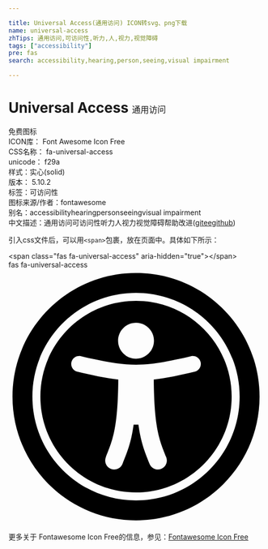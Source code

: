 ```yaml
---

title: Universal Access(通用访问) ICON转svg、png下载
name: universal-access
zhTips: 通用访问,可访问性,听力,人,视力,视觉障碍
tags: ["accessibility"]
pre: fas
search: accessibility,hearing,person,seeing,visual impairment

---
```


# Universal Access  <small style="font-size: 60%;font-weight: 100">通用访问</small>


<div class="detail-page">
<p>
<span><span class="badge-success badge">免费图标</span> </span>
<br/>
<span>
ICON库：
<span class="badge-secondary badge">Font Awesome Icon Free</span> 
</span>
<br/>
<span>
CSS名称：
<span class="badge-secondary badge">fa-universal-access</span> 
</span>
<br/>
<span>
unicode：
<span class="badge-secondary badge">f29a</span> 
<copy-btn content='f29a' btn-title=""></copy-btn>
<copy-btn :content='String.fromCodePoint(parseInt("f29a", 16))' btn-title="复制U"></copy-btn>
</span><br/><span>样式：<span class="badge-light badge">实心(solid)</span></span>
<br/>
<span>
版本：
<span class="badge-secondary badge">5.10.2</span> 
</span><br/><span>标签：<span class="badge-light badge"><router-link to="/tags/accessibility.html">可访问性</router-link></span></span>
<br/>
<span>图标来源/作者：<span class="badge-light badge">fontawesome</span></span> 
<br/>
<span>别名：<span class="badge-light badge">accessibility</span><span class="badge-light badge">hearing</span><span class="badge-light badge">person</span><span class="badge-light badge">seeing</span><span class="badge-light badge">visual impairment</span></span><br/><span class="zh-detail">中文描述：<span class="badge-primary badge">通用访问</span><span class="badge-primary badge">可访问性</span><span class="badge-primary badge">听力</span><span class="badge-primary badge">人</span><span class="badge-primary badge">视力</span><span class="badge-primary badge">视觉障碍</span><span class="help-link"><span>帮助改进</span>(<a href="https://gitee.com/liuwave/icon-helper/edit/master/json/fontawesome/solid/universal-access.json" target="_blank" rel="noopener noreferrer">gitee</a><a href="https://github.com/liuwave/icon-helper/edit/master/json/fontawesome/solid/universal-access.json" target="_blank" rel="noopener noreferrer">github</a></span>)</span><br/>
</p>
</div>
<div class="alert alert-dark">
  <i class="fas fa-universal-access fa-xs"></i>
  <i class="fas fa-universal-access fa-sm"></i>
  <i class="fas fa-universal-access fa-lg"></i>
  <i class="fas fa-universal-access fa-2x"></i>
  <i class="fas fa-universal-access fa-3x"></i>
  <i class="fas fa-universal-access fa-5x"></i>
  <i class="fas fa-universal-access fa-7x"></i>
</div>
<div>
  <p>引入css文件后，可以用<code>&lt;span&gt;</code>包裹，放在页面中。具体如下所示：    
  </p>
  <div class="alert alert-primary" style="font-size: 14px">
    &lt;span class="fas fa-universal-access" aria-hidden="true"&gt;&lt;/span&gt;
    <copy-btn content='<span class="fas fa-universal-access" aria-hidden="true"></span>'></copy-btn>
  </div>
  <div class="alert alert-secondary">
    <i class="fas fa-universal-access"
    style="font-size: 24px"
    aria-hidden="true"></i> fas fa-universal-access
    <copy-btn content="fas fa-universal-access" btn-title="复制图标名称"></copy-btn>
  </div>
</div>
<div id="svg" class="svg-wrap">
<svg xmlns="http://www.w3.org/2000/svg" viewBox="0 0 512 512"><path d="M256 48c114.953 0 208 93.029 208 208 0 114.953-93.029 208-208 208-114.953 0-208-93.029-208-208 0-114.953 93.029-208 208-208m0-40C119.033 8 8 119.033 8 256s111.033 248 248 248 248-111.033 248-248S392.967 8 256 8zm0 56C149.961 64 64 149.961 64 256s85.961 192 192 192 192-85.961 192-192S362.039 64 256 64zm0 44c19.882 0 36 16.118 36 36s-16.118 36-36 36-36-16.118-36-36 16.118-36 36-36zm117.741 98.023c-28.712 6.779-55.511 12.748-82.14 15.807.851 101.023 12.306 123.052 25.037 155.621 3.617 9.26-.957 19.698-10.217 23.315-9.261 3.617-19.699-.957-23.316-10.217-8.705-22.308-17.086-40.636-22.261-78.549h-9.686c-5.167 37.851-13.534 56.208-22.262 78.549-3.615 9.255-14.05 13.836-23.315 10.217-9.26-3.617-13.834-14.056-10.217-23.315 12.713-32.541 24.185-54.541 25.037-155.621-26.629-3.058-53.428-9.027-82.141-15.807-8.6-2.031-13.926-10.648-11.895-19.249s10.647-13.926 19.249-11.895c96.686 22.829 124.283 22.783 220.775 0 8.599-2.03 17.218 3.294 19.249 11.895 2.029 8.601-3.297 17.219-11.897 19.249z"/></svg>
</div>
<detail full-name='fa-universal-access'></detail>
    
<div><p>更多关于  Fontawesome Icon Free的信息，参见：<a target="_blank" href="https://iconhelper.cn/fontawesome.html">Fontawesome Icon Free</a>
</p></div>
